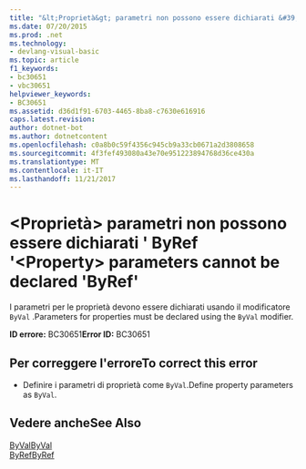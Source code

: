 ```yaml
---
title: "&lt;Proprietà&gt; parametri non possono essere dichiarati &#39; ByRef &#39;"
ms.date: 07/20/2015
ms.prod: .net
ms.technology:
- devlang-visual-basic
ms.topic: article
f1_keywords:
- bc30651
- vbc30651
helpviewer_keywords:
- BC30651
ms.assetid: d36d1f91-6703-4465-8ba8-c7630e616916
caps.latest.revision: 
author: dotnet-bot
ms.author: dotnetcontent
ms.openlocfilehash: c0a8b0c59f4356c945cb9a33cb0671a2d3808658
ms.sourcegitcommit: 4f3fef493080a43e70e951223894768d36ce430a
ms.translationtype: MT
ms.contentlocale: it-IT
ms.lasthandoff: 11/21/2017
---
```

# <a name="ltpropertygt-parameters-cannot-be-declared-39byref39"></a><span data-ttu-id="58fa6-102">&lt;Proprietà&gt; parametri non possono essere dichiarati &#39; ByRef &#39;</span><span class="sxs-lookup"><span data-stu-id="58fa6-102">&lt;Property&gt; parameters cannot be declared &#39;ByRef&#39;</span></span>
<span data-ttu-id="58fa6-103">I parametri per le proprietà devono essere dichiarati usando il modificatore `ByVal` .</span><span class="sxs-lookup"><span data-stu-id="58fa6-103">Parameters for properties must be declared using the `ByVal` modifier.</span></span>  
  
 <span data-ttu-id="58fa6-104">**ID errore:** BC30651</span><span class="sxs-lookup"><span data-stu-id="58fa6-104">**Error ID:** BC30651</span></span>  
  
## <a name="to-correct-this-error"></a><span data-ttu-id="58fa6-105">Per correggere l'errore</span><span class="sxs-lookup"><span data-stu-id="58fa6-105">To correct this error</span></span>  
  
-   <span data-ttu-id="58fa6-106">Definire i parametri di proprietà come `ByVal`.</span><span class="sxs-lookup"><span data-stu-id="58fa6-106">Define property parameters as `ByVal`.</span></span>  
  
## <a name="see-also"></a><span data-ttu-id="58fa6-107">Vedere anche</span><span class="sxs-lookup"><span data-stu-id="58fa6-107">See Also</span></span>  
 [<span data-ttu-id="58fa6-108">ByVal</span><span class="sxs-lookup"><span data-stu-id="58fa6-108">ByVal</span></span>](../../visual-basic/language-reference/modifiers/byval.md)  
 [<span data-ttu-id="58fa6-109">ByRef</span><span class="sxs-lookup"><span data-stu-id="58fa6-109">ByRef</span></span>](../../visual-basic/language-reference/modifiers/byref.md)
